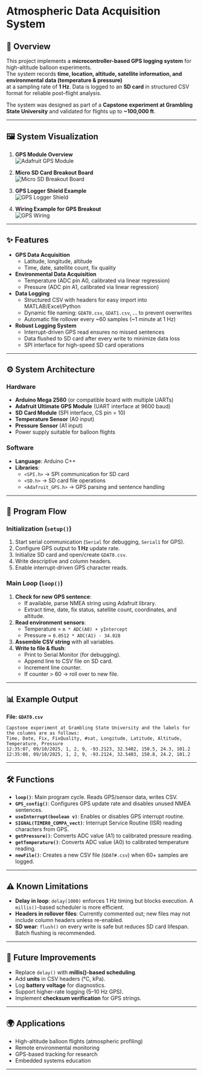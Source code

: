 # Atmospheric Data Acquisition System

## 📖 Overview
This project implements a **microcontroller-based GPS logging system** for high-altitude balloon experiments.  
The system records **time, location, altitude, satellite information, and environmental data (temperature & pressure)**  
at a sampling rate of **1 Hz**. Data is logged to an **SD card** in structured CSV format for reliable post-flight analysis.

The system was designed as part of a **Capstone experiment at Grambling State University** and validated for flights up to **~100,000 ft**.

---

## 🖼️ System Visualization

1. **GPS Module Overview**  
   ![Adafruit GPS Module](https://tse4.mm.bing.net/th/id/OIP.2_MEmGJ8oTZ0p4630Y4KkQHaFs?r=0&pid=Api)  

2. **Micro SD Card Breakout Board**  
   ![Micro SD Breakout Board](https://tse3.mm.bing.net/th/id/OIP.Ppa8DsjzIZxnk2ZhYBy4dwHaFj?r=0&pid=Api)  

3. **GPS Logger Shield Example**  
   ![GPS Logger Shield](https://tse3.mm.bing.net/th/id/OIP.2AGCjGYJvR3_k_qjZahnuAHaFj?r=0&pid=Api)  

4. **Wiring Example for GPS Breakout**  
   ![GPS Wiring](https://tse4.mm.bing.net/th/id/OIP.X2ElFiJGaY8ctkKt9fPbxQHaFj?r=0&pid=Api)  

---

## ✨ Features
- **GPS Data Acquisition**
  - Latitude, longitude, altitude
  - Time, date, satellite count, fix quality
- **Environmental Data Acquisition**
  - Temperature (ADC pin A0, calibrated via linear regression)
  - Pressure (ADC pin A1, calibrated via linear regression)
- **Data Logging**
  - Structured CSV with headers for easy import into MATLAB/Excel/Python
  - Dynamic file naming: `GDAT0.csv`, `GDAT1.csv`, … to prevent overwrites
  - Automatic file rollover every ~60 samples (~1 minute at 1 Hz)
- **Robust Logging System**
  - Interrupt-driven GPS read ensures no missed sentences
  - Data flushed to SD card after every write to minimize data loss
  - SPI interface for high-speed SD card operations

---

## ⚙️ System Architecture

### Hardware
- **Arduino Mega 2560** (or compatible board with multiple UARTs)
- **Adafruit Ultimate GPS Module** (UART interface at 9600 baud)
- **SD Card Module** (SPI interface, CS pin = 10)
- **Temperature Sensor** (A0 input)
- **Pressure Sensor** (A1 input)
- Power supply suitable for balloon flights

### Software
- **Language**: Arduino C++
- **Libraries**:
  - `<SPI.h>` → SPI communication for SD card
  - `<SD.h>` → SD card file operations
  - `<Adafruit_GPS.h>` → GPS parsing and sentence handling

---

## 🔄 Program Flow

### Initialization (`setup()`)
1. Start serial communication (`Serial` for debugging, `Serial1` for GPS).
2. Configure GPS output to **1 Hz** update rate.
3. Initialize SD card and open/create `GDAT0.csv`.
4. Write descriptive and column headers.
5. Enable interrupt-driven GPS character reads.

### Main Loop (`loop()`)
1. **Check for new GPS sentence**:
   - If available, parse NMEA string using Adafruit library.
   - Extract time, date, fix status, satellite count, coordinates, and altitude.
2. **Read environment sensors**:
   - Temperature = `m * ADC(A0) + yIntercept`
   - Pressure = `0.0512 * ADC(A1) - 34.028`
3. **Assemble CSV string** with all variables.
4. **Write to file & flush**:
   - Print to Serial Monitor (for debugging).
   - Append line to CSV file on SD card.
   - Increment line counter.
   - If counter > 60 → roll over to new file.

---

## 📊 Example Output

**File: `GDAT0.csv`**
```csv
Capstone experiment at Grambling State University and the labels for the columns are as follows:
Time, Date, Fix, FixQuality, #sat, Longitude, Latitude, Altitude, Temperature, Pressure
12:35:07, 09/10/2025, 1, 2, 9, -93.2123, 32.5402, 150.5, 24.3, 101.2
12:35:08, 09/10/2025, 1, 2, 9, -93.2124, 32.5403, 150.8, 24.2, 101.2
```

---

## 🛠️ Functions
- **`loop()`**: Main program cycle. Reads GPS/sensor data, writes CSV.
- **`GPS_config()`**: Configures GPS update rate and disables unused NMEA sentences.
- **`useInterrupt(boolean v)`**: Enables or disables GPS interrupt routine.
- **`SIGNAL(TIMER0_COMPA_vect)`**: Interrupt Service Routine (ISR) reading characters from GPS.
- **`getPressure()`**: Converts ADC value (A1) to calibrated pressure reading.
- **`getTemperature()`**: Converts ADC value (A0) to calibrated temperature reading.
- **`newFile()`**: Creates a new CSV file (`GDAT#.csv`) when 60+ samples are logged.

---

## ⚠️ Known Limitations
- **Delay in loop**: `delay(1000)` enforces 1 Hz timing but blocks execution. A `millis()`-based scheduler is more efficient.
- **Headers in rollover files**: Currently commented out; new files may not include column headers unless re-enabled.
- **SD wear**: `flush()` on every write is safe but reduces SD card lifespan. Batch flushing is recommended.

---

## 🚀 Future Improvements
- Replace `delay()` with **millis()-based scheduling**.
- Add **units** in CSV headers (°C, kPa).
- Log **battery voltage** for diagnostics.
- Support higher-rate logging (5–10 Hz GPS).
- Implement **checksum verification** for GPS strings.

---

## 🌍 Applications
- High-altitude balloon flights (atmospheric profiling)
- Remote environmental monitoring
- GPS-based tracking for research
- Embedded systems education

---
